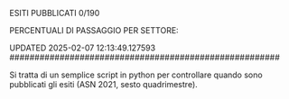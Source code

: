 ESITI PUBBLICATI 0/190 

PERCENTUALI DI PASSAGGIO PER SETTORE:

UPDATED 2025-02-07 12:13:49.127593
###################################################### 

Si tratta di un semplice script in python per controllare quando sono pubblicati gli esiti (ASN 2021, sesto quadrimestre).

